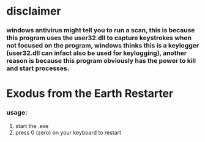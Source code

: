 # disclaimer
### windows antivirus might tell you to run a scan, this is because this program uses the user32.dll to capture keystrokes when not focused on the program, windows thinks this is a keylogger (user32.dll can infact also be used for keylogging), another reason is because this program obviously has the power to kill and start processes.

# Exodus from the Earth Restarter
### usage:  
1. start the .exe
2. press 0 (zero) on your keyboard to restart